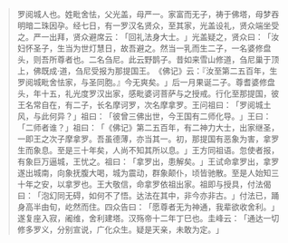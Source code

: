 > 罗阅城人也。姓毗舍怯，父光盖，母严一。家富而无子，祷于佛塔，母梦吞明暗二珠因孕。经七日，有一罗汉名贤众，至其家，光盖设礼，贤众端坐受之。严一出拜，贤众避席云：​「回礼法身大士。​」光盖疑之，贤众曰：​「汝妇怀圣子，生当为世灯慧日，故吾避之。然当一乳而生二子，一名婆修盘头，则吾所尊者也。二名刍尼。此云野鹊子。昔如来雪山修道，刍尼巢于顶上，佛既成·道，刍尼受报为那提国王。​《佛记》云：『汝至第二五百年，生罗阅城毗舍怯家，与圣同胞。』今无爽矣。​」后一月果诞二子。尊耆婆修盘头，年十五，礼光度罗汉出家，感毗婆诃菩萨与之授戒。行化至那提国，彼王名常自在，有二子，长名摩诃罗，次名摩拿罗。王问祖曰：​「罗阅城土风，与此何异？​」祖曰：​「彼曾三佛出世，今王国有二师化导。​」王曰：​「二师者谁？​」祖曰：​「​《佛记》第二五百年，有二神力大士，出家继圣，一即王之次子摩拿罗。吾虽德薄，亦当其一。初，那提国有恶象为害，拿罗生而象息。至是三十年矣，人尚不知其所以息。​」王方同祖语。忽使者报，有象巨万逼城，王忧之。祖曰：​「拿罗出，患解矣。​」王试命拿罗出，拿罗遂出城南，向象抚腹大喝，城为震动，群象颠仆，顷皆驰散。至是人始知三十年之安，以拿罗也。王大敬信，命拿罗依祖出家。祖即与授具，付法偈曰：​「泡幻同无碍，如何不了悟。达法在其中，非今亦非古。​」付法已，踊身高半由旬，屹然而住。四众告曰：​「愿尊者无为神通，我辈欲收舍利。​」遂复座入寂，阇维，舍利建塔。汉殇帝十二年丁巳也。圭峰云：​「通达一切修多罗义，分别宣说，广化众生。疑是天亲，未敢为定。​」


